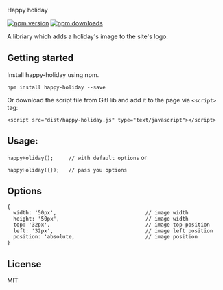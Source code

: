 Happy holiday

[![npm version](https://img.shields.io/npm/v/happy-holiday.svg?style=flat-square)](https://www.npmjs.com/package/react-swipeable) [![npm downloads](https://img.shields.io/npm/dm/happy-holiday.svg?style=flat-square)](https://www.npmjs.com/package/react-swipeable) 

A libriary which adds a holiday's image to the site's logo.

## Getting started

Install happy-holiday using npm.

`npm install happy-holiday --save`

Or download the script file from GitHib and add it to the page via `<script>` tag:

`<script src="dist/happy-holiday.js" type="text/javascript"></script>`

## Usage:

`happyHoliday();     // with default options`   or

`happyHoliday({});   // pass you options `

## Options

```
{
  width: '50px',                             // image width
  height: '50px',                            // image width
  top: '32px',                               // image top position
  left: '32px',                              // image left position
  position: 'absolute,                       // image position
}
```

## License

MIT